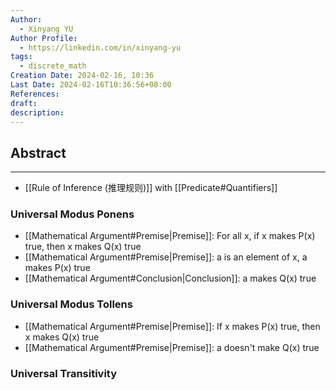 ```yaml
---
Author:
  - Xinyang YU
Author Profile:
  - https://linkedin.com/in/xinyang-yu
tags:
  - discrete_math
Creation Date: 2024-02-16, 10:36
Last Date: 2024-02-16T10:36:56+08:00
References: 
draft: 
description: 
---
```

## Abstract
---
- [[Rule of Inference (推理规则)]] with [[Predicate#Quantifiers]]

### Universal Modus Ponens
- [[Mathematical Argument#Premise|Premise]]: For all x, if x makes P(x) true, then x makes Q(x) true
- [[Mathematical Argument#Premise|Premise]]: a is an element of x, a makes P(x) true
- [[Mathematical Argument#Conclusion|Conclusion]]: a makes Q(x) true
### Universal Modus Tollens
- [[Mathematical Argument#Premise|Premise]]: If x makes P(x) true, then x makes Q(x) true
- [[Mathematical Argument#Premise|Premise]]: a doesn't make Q(x) true
### Universal Transitivity
